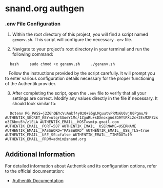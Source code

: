 # snand.org authgen
### .env File Configuration

1. Within the root directory of this project, you will find a script named `genenv.sh`. This script will configure the necessary `.env` file.

2. Navigate to your project's root directory in your terminal and run the following command:

    ```bash
    sudo chmod +x genenv.sh
    ./genenv.sh
    ```

   Follow the instructions provided by the script carefully. It will prompt you to enter various configuration details necessary for the proper functioning of the Authentik provider.

3. After completing the script, open the `.env` file to verify that all your settings are correct. Modify any values directly in the file if necessary.  It should look similar to:

    ```Dotenv
PG_PASS=j2ZGhQEYcVuAnbf4y0z0+S5gLMguutvPRMx6U0vjU0Pgnu/9
AUTHENTIK_SECRET_KEY=utqrSGoeY1Mc/1ZguRL+sDXnoxgAdZG9YtFXL2c+2ExM2PZzso3Z6bnu5h/zlELA
AUTHENTIK_EMAIL__HOST=smtp.gmail.com
AUTHENTIK_EMAIL__PORT=587
AUTHENTIK_EMAIL__USERNAME=USERNAME
AUTHENTIK_EMAIL__PASSWORD="PASSWORD"
AUTHENTIK_EMAIL__USE_TLS=true
AUTHENTIK_EMAIL__USE_SSL=false
AUTHENTIK_EMAIL__TIMEOUT=10
AUTHENTIK_EMAIL__FROM=admin@snand.org
    ```
## Additional Information

For detailed information about Authentik and its configuration options, refer to the official documentation:

- [Authentik Documentation](https://goauthentik.io/docs)


